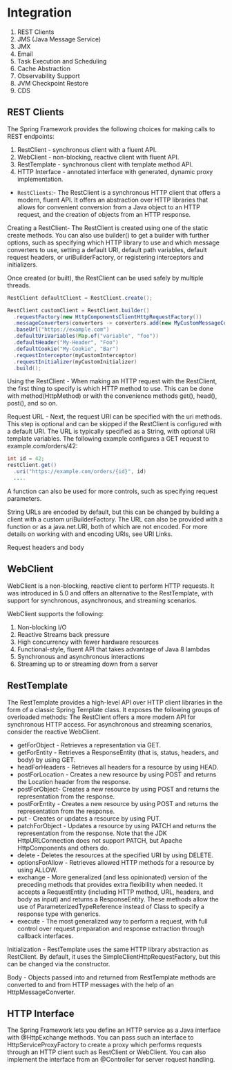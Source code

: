 # Integration

1. REST Clients
2. JMS (Java Message Service)
3. JMX
4. Email
5. Task Execution and Scheduling
6. Cache Abstraction
7. Observability Support
8. JVM Checkpoint Restore
9. CDS

## REST Clients

The Spring Framework provides the following choices for making calls to REST endpoints:

1. RestClient - synchronous client with a fluent API.
2. WebClient - non-blocking, reactive client with fluent API.
3. RestTemplate - synchronous client with template method API.
4. HTTP Interface - annotated interface with generated, dynamic proxy implementation.

- `RestClients`:- The RestClient is a synchronous HTTP client that offers a modern, fluent API. It offers an abstraction over HTTP libraries that allows for convenient conversion from a Java object to an HTTP request, and the creation of objects from an HTTP response.

Creating a RestClient- The RestClient is created using one of the static create methods. You can also use builder() to get a builder with further options, such as specifying which HTTP library to use and which message converters to use, setting a default URI, default path variables, default request headers, or uriBuilderFactory, or registering interceptors and initializers.

Once created (or built), the RestClient can be used safely by multiple threads.

```java
RestClient defaultClient = RestClient.create();

RestClient customClient = RestClient.builder()
  .requestFactory(new HttpComponentsClientHttpRequestFactory())
  .messageConverters(converters -> converters.add(new MyCustomMessageConverter()))
  .baseUrl("https://example.com")
  .defaultUriVariables(Map.of("variable", "foo"))
  .defaultHeader("My-Header", "Foo")
  .defaultCookie("My-Cookie", "Bar")
  .requestInterceptor(myCustomInterceptor)
  .requestInitializer(myCustomInitializer)
  .build();
```

Using the RestClient - When making an HTTP request with the RestClient, the first thing to specify is which HTTP method to use. This can be done with method(HttpMethod) or with the convenience methods get(), head(), post(), and so on.

Request URL - Next, the request URI can be specified with the uri methods. This step is optional and can be skipped if the RestClient is configured with a default URI. The URL is typically specified as a String, with optional URI template variables. The following example configures a GET request to example.com/orders/42:

```java
int id = 42;
restClient.get()
  .uri("https://example.com/orders/{id}", id)
  ....
```

A function can also be used for more controls, such as specifying request parameters.

String URLs are encoded by default, but this can be changed by building a client with a custom uriBuilderFactory. The URL can also be provided with a function or as a java.net.URI, both of which are not encoded. For more details on working with and encoding URIs, see URI Links.

Request headers and body

## WebClient

WebClient is a non-blocking, reactive client to perform HTTP requests. It was introduced in 5.0 and offers an alternative to the RestTemplate, with support for synchronous, asynchronous, and streaming scenarios.

WebClient supports the following:

1. Non-blocking I/O
2. Reactive Streams back pressure
3. High concurrency with fewer hardware resources
4. Functional-style, fluent API that takes advantage of Java 8 lambdas
5. Synchronous and asynchronous interactions
6. Streaming up to or streaming down from a server

## RestTemplate

The RestTemplate provides a high-level API over HTTP client libraries in the form of a classic Spring Template class. It exposes the following groups of overloaded methods:
The RestClient offers a more modern API for synchronous HTTP access. For asynchronous and streaming scenarios, consider the reactive WebClient.

- getForObject - Retrieves a representation via GET.
- getForEntity - Retrieves a ResponseEntity (that is, status, headers, and body) by using GET.
- headForHeaders - Retrieves all headers for a resource by using HEAD.
- postForLocation - Creates a new resource by using POST and returns the Location header from the response.
- postForObject- Creates a new resource by using POST and returns the representation from the response.
- postForEntity - Creates a new resource by using POST and returns the representation from the response.
- put - Creates or updates a resource by using PUT.
- patchForObject - Updates a resource by using PATCH and returns the representation from the response. Note that the JDK HttpURLConnection does not support PATCH, but Apache HttpComponents and others do.
- delete - Deletes the resources at the specified URI by using DELETE.
- optionsForAllow - Retrieves allowed HTTP methods for a resource by using ALLOW.
- exchange - More generalized (and less opinionated) version of the preceding methods that provides extra flexibility when needed. It accepts a RequestEntity (including HTTP method, URL, headers, and body as input) and returns a ResponseEntity.
These methods allow the use of ParameterizedTypeReference instead of Class to specify a response type with generics.
- execute - The most generalized way to perform a request, with full control over request preparation and response extraction through callback interfaces.

Initialization - RestTemplate uses the same HTTP library abstraction as RestClient. By default, it uses the SimpleClientHttpRequestFactory, but this can be changed via the constructor.

Body - Objects passed into and returned from RestTemplate methods are converted to and from HTTP messages with the help of an HttpMessageConverter.

## HTTP Interface

The Spring Framework lets you define an HTTP service as a Java interface with @HttpExchange methods. You can pass such an interface to HttpServiceProxyFactory to create a proxy which performs requests through an HTTP client such as RestClient or WebClient. You can also implement the interface from an @Controller for server request handling.

